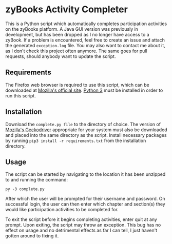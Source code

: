 # zyBooks Activity Completer
This is a Python script which automatically completes participation activities on the zyBooks platform. A Java GUI version was previously in development, but has been dropped as I no longer have access to a zyBook. If a problem is encountered, feel free to create an issue and attach the generated `exception.log` file. You may also want to contact me about it, as I don't check this project often anymore. The same goes for pull requests, should anybody want to update the script.

## Requirements
The Firefox web browser is required to use this script, which can be downloaded at [Mozilla's official site](https://www.mozilla.org/en-US/firefox/new/). [Python 3](https://www.python.org/downloads/) must be installed in order to run this script.

## Installation
Download the `complete.py file` to the directory of choice. The version of [Mozilla's Geckodriver](https://github.com/mozilla/geckodriver/releases) appropriate for your system must also be downloaded and placed into the same directory as the script. Install necessary packages by running `pip3 install -r requirements.txt` from the installation directory.

## Usage
The script can be started by navigating to the location it has been unzipped to and running the command:
```
py -3 complete.py
```
After which the user will be prompted for their username and password.
On successful login, the user can then enter which chapter and section(s) they would like participation activities to be completed for.

To exit the script before it begins completing activities, enter quit at any prompt.
Upon exiting, the script may throw an exception. This bug has no effect on usage and no detrimental effects as far I can tell, I just haven't gotten around to fixing it.
